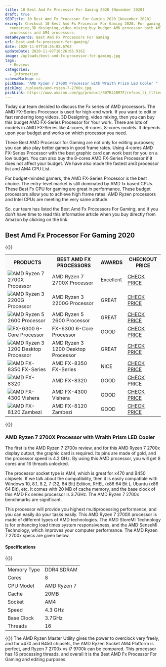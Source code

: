 ```yaml
---
title: 10 Best Amd Fx Processor For Gaming 2020 [November 2020]
draft: true
SEOTitle: 10 Best Amd Fx Processor For Gaming 2020 [November 2020]
excrept: Checkout 10 Best Amd Fx Processor For Gaming 2020. For gaming, fast
  rendering,3D designing,video mixing buy budget AMD processor both AM3
  processors and AM4 processors.
metaKeywords: Best Amd Fx Processors For Gaming
url: best-amd-fx-processor-for-gaming/
date: 2020-11-07T18:26:05.676Z
updateDate: 2020-11-07T18:26:05.916Z
image: /uploads/best-amd-fx-processor-for-gaming.jpg
tags:
  - Reviews
categories:
  - Information
schemaMarkup: cc
pickName: "AMD Ryzen 7 2700X Processor with Wraith Prism LED Cooler "
pickImg: /uploads/amd-ryzen-7-2700x.jpg
pickLink: https://www.amazon.com/gp/product/B07B428M7F/ref=as_li_tl?ie=UTF8&tag=technikaya-20&camp=1789&creative=9325&linkCode=as2&creativeASIN=B07B428M7F&linkId=b520dc04fcc5ffba71576a9b7daf1fa4
---
```

Today our team decided to discuss the Fx series of AMD processors. The AMD FX-Series Processor is used for high-end work. If you want to edit or fast rendering long videos, 3D Designing, video mixing, then you can buy this budget AMD FX-Series Processor for Your work. There are lots of models in AMD FX-Series like 4-cores, 6-cores, 8-cores models. It depends upon your budget and works on which processor you need. 

These Best AMD Processor for Gaming are not only for editing purposes; you can also play better games in good frame rates. Using 4-cores AMD FX-Series Processor with the best graphic card can work best for you on a low budget. You can also buy the 8-cores AMD FX-Series Processor if it does not affect your budget. We have also made the fastest am3 processor list and AM4 CPU List. 

For budget-minded gamers, the AMD FX-Series Processor is the best choice. The entry-level market is still dominated by AMD fx based CPUs. These Best Fx CPU for gaming are great in performance. These budget processors allow you to achieve high frame rates. AMD Ryzen processors and Intel CPUs are meeting the very same altitude. 

So, our team has listed the Best Amd Fx Processors For Gaming, and if you don’t have time to read this informative article when you buy directly from Amazon by clicking on the link.

## Best Amd Fx Processor For Gaming 2020

{{<html-code tag="div">}}

<table class="no-mobile product-table" width="100%">
<tbody>
<tr class="thead" style="background-color:#f9f9f9!important">
<th><strong>PRODUCTS</strong></th>
<th><strong>BEST AMD FX PROCESSORS</strong></th>
<th><strong>AWARDS</strong></th>
<th><strong>CHECKOUT PRICE</strong></th>
</tr>
<tr>
<td class="tdimg"><img src="/uploads/amd-ryzen-7-2700x.jpg" alt="AMD Ryzen 7 2700X Processor " title="AMD Ryzen 7 2700X Processor "></td>
<td>AMD Ryzen 7 2700X Processor </td>
<td>Excellent</td>
<td><a class="table-button" href="https://www.amazon.com/gp/product/B07B428M7F/ref=as_li_tl?ie=UTF8&tag=technikaya-20&camp=1789&creative=9325&linkCode=as2&creativeASIN=B07B428M7F&linkId=b520dc04fcc5ffba71576a9b7daf1fa4" target="_blank" rel="nofollow noopener noreferrer">CHECK PRICE</a></td>
</tr>
<tr>
<td class="tdimg"><img src="/uploads/amd-ryzen-3-2200g.jpg" alt="AMD Ryzen 3 2200G Processor " title="AMD Ryzen 3 2200G Processor "></td>
<td>AMD Ryzen 3 2200G Processor </td>
<td>GREAT</td>
<td><a class="table-button" href="https://www.amazon.com/gp/product/B079D3DBNM/ref=as_li_tl?ie=UTF8&tag=technikaya-20&camp=1789&creative=9325&linkCode=as2&creativeASIN=B079D3DBNM&linkId=49c8dd3ed0e0fb3c6678c1fc8c39f735" target="_blank" rel="nofollow noopener noreferrer">CHECK PRICE</a></td>
</tr>
<tr>
<td class="tdimg"><img src="/uploads/amd-ryzen-5-2600-processor.jpg" alt="AMD Ryzen 5 2600 Processor " title="AMD Ryzen 5 2600 Processor "></td>
<td>AMD Ryzen 5 2600 Processor </td>
<td>GREAT</td>
<td><a class="table-button" href="https://www.amazon.com/gp/product/B07B41WS48/ref=as_li_tl?ie=UTF8&tag=technikaya-20&camp=1789&creative=9325&linkCode=as2&creativeASIN=B07B41WS48&linkId=0632bb069ecd9806443b7268ce8a76eb" target="_blank" rel="nofollow noopener noreferrer">CHECK PRICE</a></td>
</tr>
<tr>
<td class="tdimg"><img src="/uploads/fx-6300-6-core-processor.jpg" alt="FX-6300 6-Core Processor " title="FX-6300 6-Core Processor "></td>
<td>FX-6300 6-Core Processor </td>
<td>GOOD</td>
<td><a class="table-button" href="https://www.amazon.com/gp/product/B009O7YORK/ref=as_li_tl?ie=UTF8&tag=technikaya-20&camp=1789&creative=9325&linkCode=as2&creativeASIN=B009O7YORK&linkId=e7431618c92f3a1eaadc9e7305a606c7" target="_blank" rel="nofollow noopener noreferrer">CHECK PRICE</a></td>
</tr>
<tr>
<td class="tdimg"><img src="/uploads/amd-ryzen-3-1200-desktop-processor.jpg" alt="AMD Ryzen 3 1200 Desktop Processor " title="AMD Ryzen 3 1200 Desktop Processor "></td>
<td>AMD Ryzen 3 1200 Desktop Processor </td>
<td>GREAT</td>
<td><a class="table-button" href="https://www.amazon.com/gp/product/B0741DN383/ref=as_li_tl?ie=UTF8&tag=technikaya-20&camp=1789&creative=9325&linkCode=as2&creativeASIN=B0741DN383&linkId=e5b614bd92bd3a6321b3b05de9be5730" target="_blank" rel="nofollow noopener noreferrer">CHECK PRICE</a></td>
</tr>
<tr>
<td class="tdimg"><img src="/uploads/amd-fx-8350.jpg" alt="AMD FX-8350 FX-Series " title="AMD FX-8350 FX-Series "></td>
<td>AMD FX-8350 FX-Series </td>
<td>NICE</td>
<td><a class="table-button" href="https://www.amazon.com/gp/product/B009O7YUF6/ref=as_li_tl?ie=UTF8&tag=technikaya-20&camp=1789&creative=9325&linkCode=as2&creativeASIN=B009O7YUF6&linkId=fade07dc9a998142135d40707535f44b" target="_blank" rel="nofollow noopener noreferrer">CHECK PRICE</a></td>
</tr>
<tr>
<td class="tdimg"><img src="/uploads/amd-fd8320frhkbox-fx-8320-fx-series-8.jpg" alt="AMD FX-8320 " title="AMD FX-8320 "></td>
<td>AMD FX-8320 </td>
<td>GOOD</td>
<td><a class="table-button" href="https://www.amazon.com/gp/product/B009O7YU56/ref=as_li_tl?ie=UTF8&tag=technikaya-20&camp=1789&creative=9325&linkCode=as2&creativeASIN=B009O7YU56&linkId=8029cc3725386c83d5851513f328558d" target="_blank" rel="nofollow noopener noreferrer">CHECK PRICE</a></td>
</tr>
<tr>
<td class="tdimg"><img src="/uploads/amd-fx-4300-vishera-–-4-core-processor.jpg" alt="AMD FX-4300 Vishera " title="AMD FX-4300 Vishera "></td>
<td>AMD FX-4300 Vishera </td>
<td>GOOD</td>
<td><a class="table-button" href="https://www.amazon.com/gp/product/B009O7YU3S/ref=as_li_tl?ie=UTF8&tag=technikaya-20&camp=1789&creative=9325&linkCode=as2&creativeASIN=B009O7YU3S&linkId=cbeffad0b42b6a5e21d914d2ebeed2a8" target="_blank" rel="nofollow noopener noreferrer">CHECK PRICE</a></td>
</tr>
<tr>
<td class="tdimg"><img src="/uploads/amd-fx-8120-zambezi.jpg" alt="AMD FX-8120 Zambezi" title="AMD FX-8120 Zambezi"></td>
<td>AMD FX-8120 Zambezi</td>
<td>GOOD</td>
<td><a class="table-button" href="https://www.amazon.com/gp/product/B005UBNKZG/ref=as_li_tl?ie=UTF8&tag=technikaya-20&camp=1789&creative=9325&linkCode=as2&creativeASIN=B005UBNKZG&linkId=d730477a68f920664469e0763eba2a87" target="_blank" rel="nofollow noopener noreferrer">CHECK PRICE</a></td>
</tr>
</tbody>
</table>
{{</html-code>}}

### AMD Ryzen 7 2700X Processor with Wraith Prism LED Cooler 

The first is the AMD Ryzen 7 2700x review, and for this AMD Ryzen 7 2700x display output, the graphic card is required. Its pins are made of gold, and the processor speed is 4.2 GHz. By using this AMD processor, you will get 8 cores and 16 threads unlocked.

The processor socket type is AM4, which is great for x470 and B450 chipsets. 
If we talk about the compatibility, then it is easily compatible with Windows 10, 8.1, 8.2, 7 (32, 64 Bit) Edition, RHEL (x86 64 Bit ), Ubuntu (x86 64 Bit), etc. It comes with 20 MB of cache memory, and the base clock of this AMD Fx series processor is 3.7GHz. The AMD Ryzen 7 2700x benchmarks are significant.

This processor will provide you highest multiprocessing performance, and you can easily do your tasks easily. This AMD Ryzen 7 2700X processor is made of different types of AMD technologies. The AMD StoreMI Technology is for enhancing load times system responsiveness, and the AMD SenseMI Technology, which improves your computer performance. The AMD Ryzen 7 2700x specs are given below.

#### Specifications

{{<html-code tag="div">}}

<table>
<tbody><tr>
<td>Memory Type</td>
<td>DDR4 SDRAM</td>
</tr>
<tr>
<td>Cores</td>
<td>8</td>
</tr>
<tr>
<td>CPU Model</td>
<td>AMD Ryzen 7</td>
</tr>
<tr>
<td>Cache</td>
<td>20MB</td>
</tr>
<tr>
<td>Socket</td>
<td>AM4</td>
</tr>
<tr>
<td>Speed</td>
<td>4.3 GHz</td>
</tr>
<tr>
<td>Base Clock </td>
<td>3.7GHz</td>
</tr>
<tr>
<td>Threads</td>
<td>16</td>
</tr>
</tbody>
</table>
{{</html-code>}}
The AMD Ryzen Master Utility gives the power to overclock very freely, and for x470 and B450 chipsets, the AMD Ryzen Socket AM4 Platform is perfect, and Ryzen 7 2700x vs i7 9700k can be compared. This processor has 16 processing threads, and overall it is the Best AMD Fx Processor For Gaming and editing purposes.
